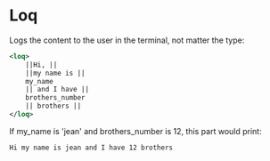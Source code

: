 # Loq
Logs the content to the user in the terminal, not matter the type:
```xml
<loq>
	||Hi, ||
	||my name is ||
	my_name
	|| and I have ||
	brothers_number
	|| brothers ||
</loq>
```
If my_name is 'jean' and brothers_number is 12, this part would print:
```xml
Hi my name is jean and I have 12 brothers
```
